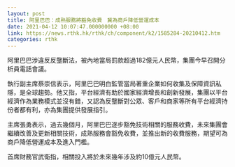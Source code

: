 ```yaml
---
layout: post
title: 阿里巴巴：成熟服務將豁免收費　冀為商戶降低營運成本
date: 2021-04-12 10:07:47.000000000 +08:00
link: https://news.rthk.hk/rthk/ch/component/k2/1585284-20210412.htm
categories: rthk
---
```


阿里巴巴涉違反反壟斷法，被內地當局罰款超過182億元人民幣，集團今早召開分析員電話會議。

執行副主席蔡崇信表示，阿里巴巴明白監管當局著重企業如何收集及保障資訊私隱，是全球趨勢。他又指，平台經濟有助於國家經濟增長和創新發展，集團以平台經濟作為業務模式並沒有錯，又認為反壟斷對公眾、客戶和商家等所有平台經濟持份者都有利，亦為集團提供發展指引。

主席張勇表示，過去幾個月，阿里巴巴逐步豁免技術相關的服務收費，未來集團會繼續改善及更新相關技術，成熟服務會豁免收費，並推出新的收費服務，期望可為商戶降低營運成本及進入門檻。

首席財務官武衛指，相關投入將於未來幾年涉及約10億元人民幣。
